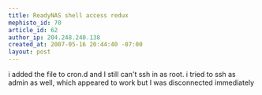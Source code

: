 ```yaml
--- 
title: ReadyNAS shell access redux
mephisto_id: 70
article_id: 62
author_ip: 204.248.240.138
created_at: 2007-05-16 20:44:40 -07:00
layout: post
---
```

i added the file to cron.d and I still can't ssh in as root.  i tried to ssh as admin as well, which appeared to work but I was disconnected immediately 

